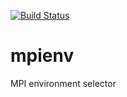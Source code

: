 [![Build Status](https://travis-ci.org/keisukefukuda/mpienv.svg?branch=master)](https://travis-ci.org/keisukefukuda/mpienv)

# mpienv
MPI environment selector
